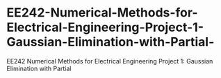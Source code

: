 # EE242-Numerical-Methods-for-Electrical-Engineering-Project-1-Gaussian-Elimination-with-Partial-
EE242 Numerical Methods for Electrical Engineering Project 1: Gaussian Elimination with Partial 
